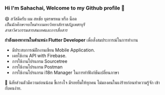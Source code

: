 
### Hi I'm Sahachai, Welcome to my Github profile 👋

​😄 สวัสดีครับ ผม สหชัย บุตรพรหม หรือ น็อต <br>
*เป็นนักศึกษาจบใหม่จากมหาวิทยาลัยราชภัฎเพชรบุรี* <br>
*สาขาวิศวกรรมสารสนเทศและการสื่อสาร* <br>

**กำลังมองหางานในตำแหน่ง Flutter Developer** 
เพื่อสั่งสมประการณ์ในการทำงาน

 - มีประสบการณ์ฝึกงานเขียน Mobile Application.
 - เคยใช้งาน API with Firebase.
 - การใช้งานโปรแกรม Sourcetree 
 - การใช้งานโปรแกรม Postman 
 - การใช้งานโปรแกรม i18n Manager ในการทำฟังก์ชันเปลี่ยนภาษา
 
👯
นิสัยส่วนตัวมีความอ่อนน้อม ขี้เกรงใจ มีรอยยิ้มให้ทุกคน ไม่มองคนในแง่ร้ายก่อนทำความรู้จัก เข้ากับคนง่าย.


<!--
**nosson24/nosson24** is a ✨ _special_ ✨ repository because its `README.md` (this file) appears on your GitHub profile.


**💬 ช่องทางการติดต่อ<br>
**⭐ [Facebook](https://www.facebook.com/not021)<br>
**⭐ [line](https://line.me/ti/p/1Fsiw8Ct5k)<br>

Here are some ideas to get you started:

- 🔭 I’m currently working on ...
- 🌱 I’m currently learning ...
- 👯 I’m looking to collaborate on ...
- 🤔 I’m looking for help with ...
- 💬 Ask me about ...
- 📫 How to reach me: ...
- 😄 Pronouns: ...
- ⚡ Fun fact: ...
-->
